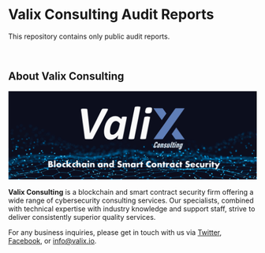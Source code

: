 # Valix Consulting Audit Reports
This repository contains only public audit reports.

<br>

## About Valix Consulting

![Valix Logo](./assets/Valix-logo.png)

**Valix Consulting** is a blockchain and smart contract security firm offering a wide range of cybersecurity consulting services. Our specialists, combined with technical expertise with industry knowledge and support staff, strive to deliver consistently superior quality services.

For any business inquiries, please get in touch with us via [Twitter](https://twitter.com/valixconsulting), [Facebook](https://www.facebook.com/ValixConsulting), or [info@valix.io](mailto:info@valix.io).